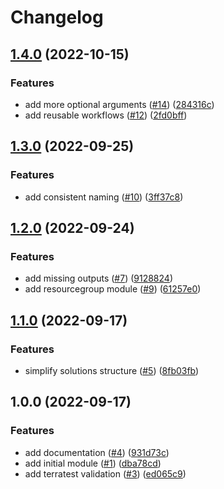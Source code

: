 # Changelog

## [1.4.0](https://github.com/aztfmods/module-azurerm-law/compare/v1.3.0...v1.4.0) (2022-10-15)


### Features

* add more optional arguments ([#14](https://github.com/aztfmods/module-azurerm-law/issues/14)) ([284316c](https://github.com/aztfmods/module-azurerm-law/commit/284316c9144399bdcaa90c329d621758b7862edf))
* add reusable workflows ([#12](https://github.com/aztfmods/module-azurerm-law/issues/12)) ([2fd0bff](https://github.com/aztfmods/module-azurerm-law/commit/2fd0bffb95c2195f08b629be93e5ca5f917c99fa))

## [1.3.0](https://github.com/aztfmods/module-azurerm-law/compare/v1.2.0...v1.3.0) (2022-09-25)


### Features

* add consistent naming ([#10](https://github.com/aztfmods/module-azurerm-law/issues/10)) ([3ff37c8](https://github.com/aztfmods/module-azurerm-law/commit/3ff37c83d4c2e272055ac859a7106fd83ca6c3b5))

## [1.2.0](https://github.com/aztfmods/module-azurerm-law/compare/v1.1.0...v1.2.0) (2022-09-24)


### Features

* add missing outputs ([#7](https://github.com/aztfmods/module-azurerm-law/issues/7)) ([9128824](https://github.com/aztfmods/module-azurerm-law/commit/9128824414e60e6f67d9a447253828b85119920e))
* add resourcegroup module ([#9](https://github.com/aztfmods/module-azurerm-law/issues/9)) ([61257e0](https://github.com/aztfmods/module-azurerm-law/commit/61257e0ad94237b1d4d539bd7c8959c30c1528eb))

## [1.1.0](https://github.com/aztfmods/module-azurerm-law/compare/v1.0.0...v1.1.0) (2022-09-17)


### Features

* simplify solutions structure ([#5](https://github.com/aztfmods/module-azurerm-law/issues/5)) ([8fb03fb](https://github.com/aztfmods/module-azurerm-law/commit/8fb03fb4c90e79907fc13cce7a97b19d826ac9ed))

## 1.0.0 (2022-09-17)


### Features

* add documentation ([#4](https://github.com/aztfmods/module-azurerm-law/issues/4)) ([931d73c](https://github.com/aztfmods/module-azurerm-law/commit/931d73c7fcbe218274eabb0efb88c239fab24de6))
* add initial module ([#1](https://github.com/aztfmods/module-azurerm-law/issues/1)) ([dba78cd](https://github.com/aztfmods/module-azurerm-law/commit/dba78cd987b680c969cc3093d1dffa730ea126d6))
* add terratest validation ([#3](https://github.com/aztfmods/module-azurerm-law/issues/3)) ([ed065c9](https://github.com/aztfmods/module-azurerm-law/commit/ed065c9b13c8b7b7cae496cc012073ccb7891388))
